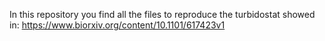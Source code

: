 In this repository you find all the files to reproduce the turbidostat showed in:
https://www.biorxiv.org/content/10.1101/617423v1
